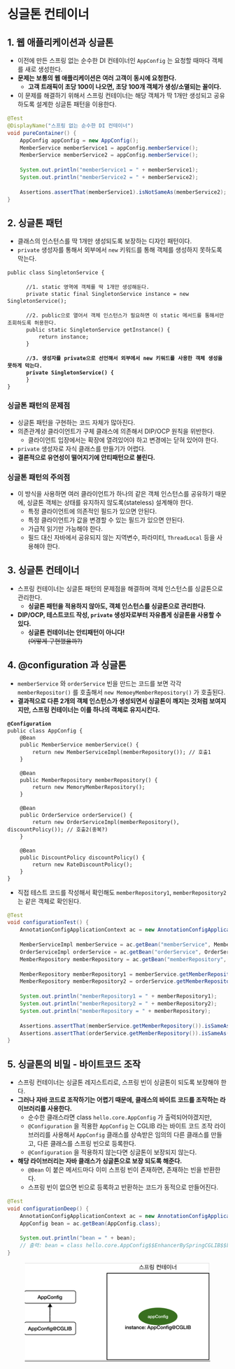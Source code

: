 # 싱글톤 컨테이너

## 1. 웹 애플리케이션과 싱글톤&#x20;

* 이전에 만든 스프링 없는 순수한 DI 컨테이너인 `AppConfig` 는 요청할 때마다 객체를 새로 생성한다.&#x20;
* **문제는 보통의 웹 애플리케이션은 여러 고객이 동시에 요청한다.**&#x20;
  * **고객 트래픽이 초당 100이 나오면, 초당 100개 객체가 생성/소멸되는 꼴이다.**&#x20;
* 이 문제를 해결하기 위해서 스프링 컨테이너는 해당 객체가 딱 1개만 생성되고 공유하도록 설계한 싱글톤 패턴을 이용한다.

```java
@Test
@DisplayName("스프링 없는 순수한 DI 컨테이너")
void pureContainer() {
    AppConfig appConfig = new AppConfig();
    MemberService memberService1 = appConfig.memberService();
    MemberService memberService2 = appConfig.memberService();

    System.out.println("memberService1 = " + memberService1);
    System.out.println("memberService2 = " + memberService2);

    Assertions.assertThat(memberService1).isNotSameAs(memberService2);
}
```

## 2. 싱글톤 패턴

* 클래스의 인스턴스를 딱 1개만 생성되도록 보장하는 디자인 패턴이다.
* `private` 생성자를 통해서 외부에서 `new` 키워드를 통해 객체를 생성하지 못하도록 막는다.

<pre class="language-java"><code class="lang-java">public class SingletonService {

      //1. static 영역에 객체를 딱 1개만 생성해둔다.
      private static final SingletonService instance = new SingletonService();
      
      //2. public으로 열어서 객체 인스턴스가 필요하면 이 static 메서드를 통해서만 조회하도록 허용한다.
      public static SingletonService getInstance() {
          return instance;
      }
      
<strong>      //3. 생성자를 private으로 선언해서 외부에서 new 키워드를 사용한 객체 생성을 못하게 막는다. 
</strong><strong>      private SingletonService() {
</strong>      }      
}
</code></pre>

### 싱글톤 패턴의 문제점

* 싱글톤 패턴을 구현하는 코드 자체가 많아진다.
* 의존관계상 클라이언트가 구체 클래스에 의존해서 DIP/OCP 원칙을 위반한다.&#x20;
  * 클라이언트 입장에서는 확장에 열려있어야 하고 변경에는 닫혀 있어야 한다.
* `private` 생성자로 자식 클래스를 만들기가 어렵다.
* **결론적으로 유연성이 떨어지기에 안티패턴으로 불린다.**

### **싱글톤 패턴의 주의점**&#x20;

* 이 방식을 사용하면 여러 클라이언트가  하나의 같은 객체 인스턴스를 공유하기 때문에, 싱글톤 객체는 상태를 유지하지 않도록(stateless) 설계해야 한다.&#x20;
  * 특정 클라이언트에 의존적인 필드가 있으면 안된다.&#x20;
  * 특정 클라이언트가 값을 변경할 수 있는 필드가 있으면 안된다.&#x20;
  * 가급적 읽기만 가능해야 한다.&#x20;
  * 필드 대신 자바에서 공유되지 않는 지역변수, 파라미터, `ThreadLocal` 등을 사용해야 한다.&#x20;

## 3. 싱글톤 컨테이너

* 스프링 컨테이너는 싱글톤 패턴의 문제점을 해결하며 객체 인스턴스를 싱글톤으로 관리한다.&#x20;
  * **싱글톤 패턴을 적용하지 않아도, 객체 인스턴스를 싱글톤으로 관리한다.**&#x20;
* **DIP/OCP, 테스트코드 작성, `private` 생성자로부터 자유롭게 싱글톤을 사용할 수 있다.**&#x20;
  * **싱글톤 컨테이너는 안티패턴이 아니다!** \
    ~~(어떻게 구현했을까?)~~&#x20;

## 4. @configuration 과 싱글톤&#x20;

* `memberService` 와 `orderService` 빈을 만드는 코드를 보면 각각 `memberRepositor()` 를 호출해서 `new MemoeyMemberRepository()` 가 호출된다.&#x20;
* **결과적으로 다른 2개의 객체 인스턴스가 생성되면서 싱글톤이 깨지는 것처럼 보여지지만, 스프링 컨테이너는 이를 하나의 객체로 유지시킨다.**&#x20;

<pre class="language-java"><code class="lang-java"><strong>@Configuration
</strong>public class AppConfig {
    @Bean
    public MemberService memberService() {
        return new MemberServiceImpl(memberRepository()); // 호출1
    }

    @Bean
    public MemberRepository memberRepository() {
        return new MemoryMemberRepository();
    }

    @Bean
    public OrderService orderService() {
        return new OrderServiceImpl(memberRepository(), discountPolicy()); // 호출2(중복?)
    }

    @Bean
    public DiscountPolicy discountPolicy() {
        return new RateDiscountPolicy();
    }
}
</code></pre>

* 직접 테스트 코드를 작성해서 확인해도 `memberRepository1`, `memberRepository2` 는 같은 객체로 확인된다.&#x20;

```java
@Test
void configurationTest() {
    AnnotationConfigApplicationContext ac = new AnnotationConfigApplicationContext(AppConfig.class);

    MemberServiceImpl memberService = ac.getBean("memberService", MemberServiceImpl.class);
    OrderServiceImpl orderService = ac.getBean("orderService", OrderServiceImpl.class);
    MemberRepository memberRepository = ac.getBean("memberRepository", MemberRepository.class);

    MemberRepository memberRepository1 = memberService.getMemberRepository();
    MemberRepository memberRepository2 = orderService.getMemberRepository();

    System.out.println("memberRepository1 = " + memberRepository1);
    System.out.println("memberRepository2 = " + memberRepository2);
    System.out.println("memberRepository = " + memberRepository);

    Assertions.assertThat(memberService.getMemberRepository()).isSameAs(memberRepository);
    Assertions.assertThat(orderService.getMemberRepository()).isSameAs(memberRepository);
}
```

## 5. 싱글톤의 비밀 - 바이트코드 조작&#x20;

* 스프링 컨테이너는 싱글톤 레지스트리로, 스프링 빈이 싱글톤이 되도록 보장해야 한다.&#x20;
* **그러나 자바 코드로 조작하기는 어렵기 때문에, 클래스의 바이트 코드를 조작하는 라이브러리를 사용한다.**&#x20;
  * 순수한 클래스라면 class `hello.core.AppConfig` 가 출력되어야겠지만,&#x20;
  * `@Configuration` 을 적용한 `AppConfig` 는 CGLIB 라는 바이트 코드 조작 라이브러리를 사용해서 `AppConfig` 클래스를 상속받은 임의의 다른 클래스를 만들고, 다른 클래스를 스프링 빈으로 등록한다.&#x20;
  * `@Configuration` 을 적용하지 않는다면 싱글톤이 보장되지 않는다.&#x20;
* **해당 라이브러리는 자바 클래스가 싱글톤으로 보장 되도록 해준다.**&#x20;
  * `@Bean` 이 붙은 메서드마다 이미 스프링 빈이 존재하면, 존재하는 빈을 반환한다.
  * 스프링 빈이 없으면 빈으로 등록하고 반환하는 코드가 동적으로 만들어진다.&#x20;

```java
@Test
void configurationDeep() {
    AnnotationConfigApplicationContext ac = new AnnotationConfigApplicationContext(AppConfig.class);
    AppConfig bean = ac.getBean(AppConfig.class);

    System.out.println("bean = " + bean);
    // 출력: bean = class hello.core.AppConfig$$EnhancerBySpringCGLIB$$bd479d70
}
```

<figure><img src="../../../.gitbook/assets/image (8).png" alt=""><figcaption></figcaption></figure>

